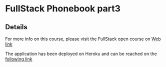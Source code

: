 # **FullStack Phonebook part3**

## Details

For more info on this course, please visit the FullStack open course on [Web link](https://fullstackopen.com/en/part3/deploying_app_to_internet)

The application has been deployed on Heroku and can be reached on the [following link](https://still-beyond-53017.herokuapp.com/)
